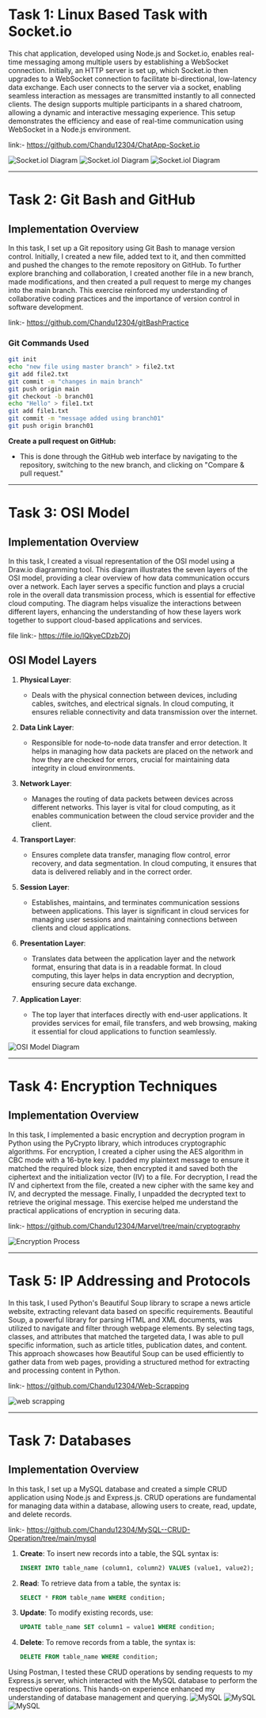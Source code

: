 # Task 1: Linux Based Task with Socket.io

This chat application, developed using Node.js and Socket.io, enables real-time messaging among multiple users by establishing a WebSocket connection. Initially, an HTTP server is set up, which Socket.io then upgrades to a WebSocket connection to facilitate bi-directional, low-latency data exchange. Each user connects to the server via a socket, enabling seamless interaction as messages are transmitted instantly to all connected clients. The design supports multiple participants in a shared chatroom, allowing a dynamic and interactive messaging experience. This setup demonstrates the efficiency and ease of real-time communication using WebSocket in a Node.js environment.

link:- https://github.com/Chandu12304/ChatApp-Socket.io

![Socket.iol Diagram](https://i.imgur.com/shehthA.png)
![Socket.iol Diagram](https://i.imgur.com/GmwW1xe.png)
![Socket.iol Diagram](https://i.imgur.com/q8bkmvL.png)

***

# Task 2: Git Bash and GitHub

## Implementation Overview
In this task, I set up a Git repository using Git Bash to manage version control. Initially, I created a new file, added text to it, and then committed and pushed the changes to the remote repository on GitHub. To further explore branching and collaboration, I created another file in a new branch, made modifications, and then created a pull request to merge my changes into the main branch. This exercise reinforced my understanding of collaborative coding practices and the importance of version control in software development.

link:- https://github.com/Chandu12304/gitBashPractice

### Git Commands Used

   ```bash
   git init
   echo "new file using master branch" > file2.txt
   git add file2.txt
   git commit -m "changes in main branch"
   git push origin main
   git checkout -b branch01
   echo "Hello" > file1.txt
   git add file1.txt
   git commit -m "message added using branch01"
   git push origin branch01
   ```
 **Create a pull request on GitHub:**
   - This is done through the GitHub web interface by navigating to the repository, switching to the new branch, and clicking on "Compare & pull request."

***
# Task 3: OSI Model

## Implementation Overview
In this task, I created a visual representation of the OSI model using a Draw.io diagramming tool. This diagram illustrates the seven layers of the OSI model, providing a clear overview of how data communication occurs over a network. Each layer serves a specific function and plays a crucial role in the overall data transmission process, which is essential for effective cloud computing. The diagram helps visualize the interactions between different layers, enhancing the understanding of how these layers work together to support cloud-based applications and services.

file link:- https://file.io/lQkyeCDzbZOj
## OSI Model Layers

1. **Physical Layer**:
   - Deals with the physical connection between devices, including cables, switches, and electrical signals. In cloud computing, it ensures reliable connectivity and data transmission over the internet.

2. **Data Link Layer**:
   - Responsible for node-to-node data transfer and error detection. It helps in managing how data packets are placed on the network and how they are checked for errors, crucial for maintaining data integrity in cloud environments.

3. **Network Layer**:
   - Manages the routing of data packets between devices across different networks. This layer is vital for cloud computing, as it enables communication between the cloud service provider and the client.

4. **Transport Layer**:
   - Ensures complete data transfer, managing flow control, error recovery, and data segmentation. In cloud computing, it ensures that data is delivered reliably and in the correct order.

5. **Session Layer**:
   - Establishes, maintains, and terminates communication sessions between applications. This layer is significant in cloud services for managing user sessions and maintaining connections between clients and cloud applications.

6. **Presentation Layer**:
   - Translates data between the application layer and the network format, ensuring that data is in a readable format. In cloud computing, this layer helps in data encryption and decryption, ensuring secure data exchange.

7. **Application Layer**:
   - The top layer that interfaces directly with end-user applications. It provides services for email, file transfers, and web browsing, making it essential for cloud applications to function seamlessly.

![OSI Model Diagram](https://i.imgur.com/Q6BtXks.png)

***

# Task 4: Encryption Techniques

## Implementation Overview
In this task, I implemented a basic encryption and decryption program in Python using the PyCrypto library, which introduces cryptographic algorithms. For encryption, I created a cipher using the AES algorithm in CBC mode with a 16-byte key. I padded my plaintext message to ensure it matched the required block size, then encrypted it and saved both the ciphertext and the initialization vector (IV) to a file. For decryption, I read the IV and ciphertext from the file, created a new cipher with the same key and IV, and decrypted the message. Finally, I unpadded the decrypted text to retrieve the original message. This exercise helped me understand the practical applications of encryption in securing data.

link:- https://github.com/Chandu12304/Marvel/tree/main/cryptography

![Encryption Process](https://i.imgur.com/XD7BURw.png)

***

# Task 5: IP Addressing and Protocols

In this task, I used Python's Beautiful Soup library to scrape a news article website, extracting relevant data based on specific requirements. Beautiful Soup, a powerful library for parsing HTML and XML documents, was utilized to navigate and filter through webpage elements. By selecting tags, classes, and attributes that matched the targeted data, I was able to pull specific information, such as article titles, publication dates, and content. This approach showcases how Beautiful Soup can be used efficiently to gather data from web pages, providing a structured method for extracting and processing content in Python.

link:- https://github.com/Chandu12304/Web-Scrapping

![web scrapping](https://i.imgur.com/4dulUzs.png)

***

# Task 7: Databases

## Implementation Overview
In this task, I set up a MySQL database and created a simple CRUD application using Node.js and Express.js. CRUD operations are fundamental for managing data within a database, allowing users to create, read, update, and delete records. 

link:- https://github.com/Chandu12304/MySQL--CRUD-Operation/tree/main/mysql

1. **Create**: To insert new records into a table, the SQL syntax is:
   ```sql
   INSERT INTO table_name (column1, column2) VALUES (value1, value2);
   ```

2. **Read**: To retrieve data from a table, the syntax is:
   ```sql
   SELECT * FROM table_name WHERE condition;
   ```

3. **Update**: To modify existing records, use:
   ```sql
   UPDATE table_name SET column1 = value1 WHERE condition;
   ```

4. **Delete**: To remove records from a table, the syntax is:
   ```sql
   DELETE FROM table_name WHERE condition;
   ```

Using Postman, I tested these CRUD operations by sending requests to my Express.js server, which interacted with the MySQL database to perform the respective operations. This hands-on experience enhanced my understanding of database management and querying.
![MySQL](https://i.imgur.com/t7kJK4U.png)
![MySQL](https://i.imgur.com/Qnrlkl6.png)
![MySQL](https://i.imgur.com/AcLgA6T.png)

